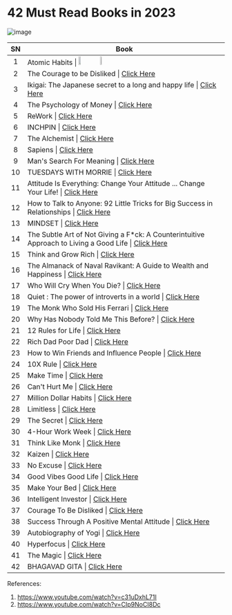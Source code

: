 # 42 Must Read Books in 2023
![image]()


|SN|Book|
|:---:|---|
| 1 | Atomic Habits \| <a href="https://www.youtube.com/shorts/9uOsB39DwGM"><img src="https://github.com/psrana/42-Must-Read-Books-in-2023/assets/7460892/70a6ec0b-d5d2-49e9-9880-525c55b14f61" width="10%" height="10%" /></a> <a href="https://www.youtube.com/shorts/9uOsB39DwGM"><img src="https://github.com/psrana/42-Must-Read-Books-in-2023/assets/7460892/6471e3f3-7a57-497b-a4c6-0d2b4dc791fe" width="5%" height="5%" /></a>|
| 2 | The Courage to be Disliked \| <a href="https://kukufm.com/show/courage-of-pursuing-your-dreams">Click Here</a> |
| 3 | Ikigai: The Japanese secret to a long and happy life \| <a href="https://www.youtube.com/shorts/9uOsB39DwGM">Click Here</a>|
| 4 | The Psychology of Money \| <a href="https://www.youtube.com/shorts/9uOsB39DwGM"> Click Here</a>|
| 5 | ReWork \| <a href="https://www.youtube.com/shorts/9uOsB39DwGM"> Click Here</a>|
| 6 | INCHPIN  \| <a href=""> Click Here</a>|
| 7 | The Alchemist \| <a href=""> Click Here</a>|
| 8 | Sapiens \| <a href=""> Click Here</a>|
| 9 | Man's Search For Meaning \| <a href=""> Click Here</a>|
| 10 | TUESDAYS WITH MORRIE \| <a href=""> Click Here</a>|
| 11 | Attitude Is Everything: Change Your Attitude ... Change Your Life! \| <a href=""> Click Here</a>|
| 12 | How to Talk to Anyone: 92 Little Tricks for Big Success in Relationships \| <a href=""> Click Here</a>|
| 13 | MINDSET \| <a href=""> Click Here</a>|
| 14 | The Subtle Art of Not Giving a F\*ck: A Counterintuitive Approach to Living a Good Life \| <a href=""> Click Here</a>|
| 15 | Think and Grow Rich \| <a href=""> Click Here</a>|
| 16 | The Almanack of Naval Ravikant: A Guide to Wealth and Happiness \| <a href=""> Click Here</a>|
| 17 | Who Will Cry When You Die? \| <a href=""> Click Here</a>|
| 18 | Quiet : The power of introverts in a world \| <a href=""> Click Here</a>|
| 19 | The Monk Who Sold His Ferrari  \| <a href=""> Click Here</a>|
| 20 | Why Has Nobody Told Me This Before? \| <a href=""> Click Here</a>|
| 21 | 12 Rules for Life \| <a href=""> Click Here</a>|
| 22 | Rich Dad Poor Dad \| <a href=""> Click Here</a>|
| 23 | How to Win Friends and Influence People \| <a href=""> Click Here</a>|
| 24 | 10X Rule \| <a href=""> Click Here</a>|
| 25 | Make Time \| <a href=""> Click Here</a>|
| 26 | Can't Hurt Me \| <a href=""> Click Here</a>|
| 27 | Million Dollar Habits \| <a href=""> Click Here</a>|
| 28 | Limitless \| <a href=""> Click Here</a>|
| 29 | The Secret \| <a href=""> Click Here</a>|
| 30 | 4-Hour Work Week \| <a href=""> Click Here</a>|
| 31 | Think Like Monk \| <a href=""> Click Here</a>|
| 32 | Kaizen \| <a href=""> Click Here</a>|
| 33 | No Excuse \| <a href=""> Click Here</a>|
| 34 | Good Vibes Good Life \| <a href=""> Click Here</a>|
| 35 | Make Your Bed \| <a href=""> Click Here</a>|
| 36 | Intelligent Investor \| <a href=""> Click Here</a>|
| 37 | Courage To Be Disliked \| <a href=""> Click Here</a>|
| 38 | Success Through A Positive Mental Attitude \| <a href=""> Click Here</a>|
| 39 | Autobiography of Yogi \| <a href=""> Click Here</a>|
| 40 | Hyperfocus \| <a href=""> Click Here</a>|
| 41 | The Magic \| <a href=""> Click Here</a>|
| 42 | BHAGAVAD GITA \| <a href=""> Click Here</a>|


References:
1. https://www.youtube.com/watch?v=c31uDxhL71I
2. https://www.youtube.com/watch?v=CIp9NoCI8Dc







